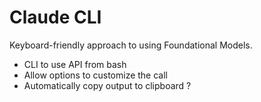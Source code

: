 # Claude CLI 

Keyboard-friendly approach to using Foundational Models.

- CLI to use API from bash
- Allow options to customize the call
- Automatically copy output to clipboard ?


